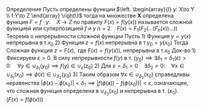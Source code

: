 Определение
	Пусть определены функции $\left. \begin{array}{l} y: X\to Y \\ f:Y\to Z \end{array} \right\}$ тогда на множестве $\mathbf{X}$ определена функция $F=f\cdot y:\quad X\to Z$ по правилу $F(x)=f(y(x))$ называется сложной функцией или суперпозицией $f\text{ и }y$
	$n=2\quad F(x)=F_{1}(F_{2}(\dots(F_{n}(x))\dots))$
Теорема о непрерывности сложной функции
	Пусть
		1) Функция $y=y(x)\text{ непрерывна в т.}x_{0}$
		2) Функция $z=f(x)\text{ непрерывна в т.}y_{0}=y(x_{0})$
	Тогда
		Сложная функция $z=F(x),\text{ где }F(x)=f(y(x))$, непрерывна в т.$x_{0}$
Док-во
	1) Фиксируем $\varepsilon>0$. В силу непрерывности $f(y)$ в т. $(y_{0})\implies \exists\delta_{1}=\delta_{1}(\varepsilon)>0:\quad\forall y\in\cup_{\delta_{1}}(y_{0})\implies f(y)\in\cup_{\varepsilon}(z_{0})$
	2) Для $\varepsilon=\delta_{1}>0\quad\exists\delta_{2}>0:\quad\forall x\in\cup_{\delta_{1}}(x_{0})\implies \phi(x)\in\cup_{\delta_{2}}(y_{0})$
	3) Таким образом $\forall x\in\cup_{\delta_{2}}(x_{0})$ справедливы неравенства $|\phi(x)-\phi(x_{0})|<\delta_{1}\implies |f(\phi(x))-f(\phi(x_{0}))|<\varepsilon$, означающее, что сложная функция определена в $\cup_{\delta_{2}}(x_{0})$ и непрерывна в т. $(x_{0}).\quad(F(x)=f(\phi(x)))$